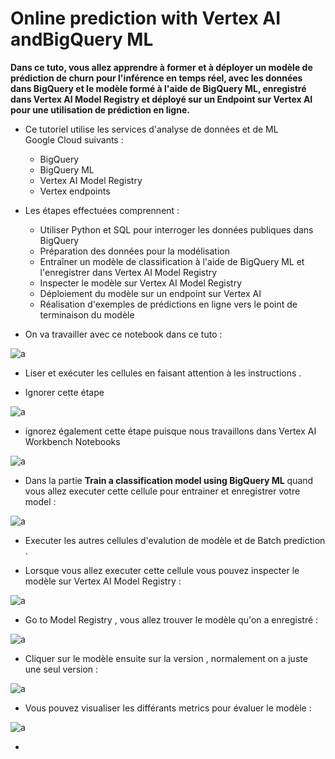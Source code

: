 # Online prediction with Vertex AI andBigQuery ML

**Dans ce tuto, vous allez apprendre à former et à déployer un modèle de prédiction de churn pour l'inférence en temps réel, avec les données dans BigQuery et le modèle formé à l'aide de BigQuery ML, enregistré dans Vertex AI Model Registry et déployé sur un Endpoint sur Vertex AI pour une utilisation  de prédiction en ligne.**

- Ce tutoriel utilise les services d'analyse de données et de ML Google Cloud suivants :

  - BigQuery
  - BigQuery ML
  - Vertex AI Model Registry
  - Vertex endpoints

- Les étapes effectuées comprennent :

  - Utiliser Python et SQL pour interroger les données publiques dans BigQuery
  - Préparation des données pour la modélisation
  - Entraîner un modèle de classification à l'aide de BigQuery ML et l'enregistrer dans Vertex AI Model Registry
  - Inspecter le modèle sur Vertex AI Model Registry
  - Déploiement du modèle sur un endpoint sur Vertex AI
  - Réalisation d'exemples de prédictions en ligne vers le point de terminaison du modèle


- On va travailler avec ce notebook dans ce tuto :



![a](https://user-images.githubusercontent.com/78825764/207851323-e650c847-e680-481a-bdd8-cff50900894c.PNG)


- Liser et exécuter les cellules en faisant attention à les instructions .

- Ignorer cette étape
 
![a](https://user-images.githubusercontent.com/78825764/207851823-ab681f4a-9abd-4b32-9dcb-da373c6d5eaa.PNG)

- ignorez également cette étape puisque nous travaillons dans Vertex AI Workbench Notebooks


![a](https://user-images.githubusercontent.com/78825764/207852308-7ff8a39a-bfa7-4550-9b48-03bf97d6fe12.PNG)

- Dans la partie **Train a classification model using BigQuery ML** quand vous allez executer cette cellule pour entrainer et enregistrer votre model :


![a](https://user-images.githubusercontent.com/78825764/207860373-a0262e9a-888a-42ea-b425-bb05e35e0f35.PNG)

- Executer les autres cellules d'evalution de modèle et de Batch prediction .

- Lorsque vous allez executer cette cellule vous pouvez inspecter le modèle sur Vertex AI Model Registry :

![a](https://user-images.githubusercontent.com/78825764/207865216-4ac469fc-569e-45f8-ba66-8d1af282d523.PNG)


- Go to Model Registry , vous allez trouver le modèle qu'on a enregistré :
 

![a](https://user-images.githubusercontent.com/78825764/207861076-3cb587f1-dfde-40a8-a699-df63aa8a9b9e.PNG)

- Cliquer sur le modèle ensuite sur la version , normalement on a juste une seul version :

![a](https://user-images.githubusercontent.com/78825764/207862099-b0791cb4-fcf7-4188-9fef-ecc5b78d027b.PNG)

- Vous pouvez visualiser les différants metrics pour évaluer le modèle :



![a](https://user-images.githubusercontent.com/78825764/207863158-cdfe6ab1-2c77-4451-a535-30535870ce4e.PNG)

- 
